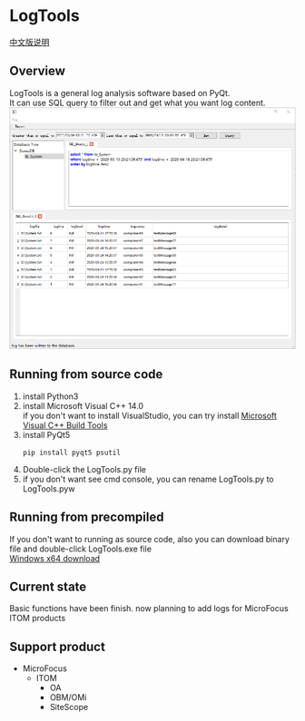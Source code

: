 # LogTools
[中文版说明](https://github.com/XOB-CN/LogTools/blob/master/README_CN.md)
## Overview
LogTools is a general log analysis software based on PyQt.  
It can use SQL query to filter out and get what you want log content.  
![MainGUI](https://github.com/XOB-CN/LogTools/raw/master/guide/picture/Main_GUI.png)  

## Running from source code
1. install Python3  
2. install Microsoft Visual C++ 14.0  
   if you don't want to install VisualStudio, you can try install 
   [Microsoft Visual C++ Build Tools](https://www.microsoft.com/en-us/download/details.aspx?id=48159)
3. install PyQt5
    ```commandline
    pip install pyqt5 psutil
    ```
4. Double-click the LogTools.py file
5. if you don't want see cmd console, you can rename LogTools.py to LogTools.pyw

## **Running from precompiled**
If you don't want to running as source code, also you can download binary file and double-click LogTools.exe file  
[Windows x64 download](https://github.com/XOB-CN/LogTools/releases)

## Current state
Basic functions have been finish. now planning to add logs for MicroFocus ITOM products

## Support product
* MicroFocus
  * ITOM
    * OA
    * OBM/OMi
    * SiteScope